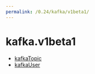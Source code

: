 ```yaml
---
permalink: /0.24/kafka/v1beta1/
---
```


# kafka.v1beta1



* [kafkaTopic](kafkaTopic.md)
* [kafkaUser](kafkaUser.md)